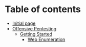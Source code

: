 # Table of contents

* [Initial page](README.md)
* [Offensive Pentesting](offensive-pentesting/README.md)
  * [Getting Started](offensive-pentesting/getting-started/README.md)
    * [Web Enumeration](offensive-pentesting/getting-started/web-enumeration.md)

